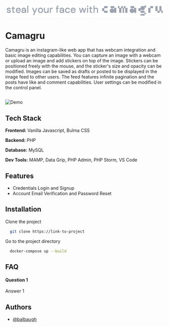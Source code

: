 
![Logo](https://github.com/balbaugh/camagru/raw/main/public/logo/camagruTextAlt.png)

# Camagru

Camagru is an instagram-like web app that has webcam integration and basic image editing capabilities. You can capture an image with a webcam or upload an image and add stickers on top of the image. Stickers can be positioned freely with the mouse, and the sticker's size and opacity can be modified. Images can be saved as drafts or posted to be displayed in the image feed to other users. The feed features infinite pagination and the posts have like and comment capabilities. User settings can be modified in the control panel.

## 
![Demo](https://github.com/balbaugh/camagru/raw/main/demo.gif)

## Tech Stack
**Frontend:** Vanilla Javascript, Bulma CSS

**Backend:** PHP

**Database:** MySQL

**Dev Tools:** MAMP, Data Grip, PHP Admin, PHP Storm, VS Code


## Features

- Credentials Login and Signup
- Account Email Verification and Password Reset


## Installation

Clone the project

```bash
  git clone https://link-to-project
```

Go to the project directory

```bash
  docker-compose up --build
```


## FAQ

#### Question 1

Answer 1


## Authors

- [@balbaugh](https://www.github.com/balbaugh)
